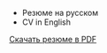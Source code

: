 -   <link src="ru.md">Резюме на русском</link>
-   <link src="en.md">CV in English</link>

[Скачать резюме в PDF](https://nightly.link/moigagoo/moigagoo.github.io/workflows/cv/develop/pdf.zip)

